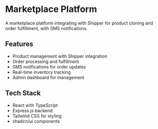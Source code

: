 
# Marketplace Platform

A marketplace platform integrating with Shipper for product cloning and order fulfillment, with SMS notifications.

## Features

- Product management with Shipper integration
- Order processing and fulfillment
- SMS notifications for order updates
- Real-time inventory tracking
- Admin dashboard for management

## Tech Stack

- React with TypeScript
- Express.js backend
- Tailwind CSS for styling
- shadcn/ui components
